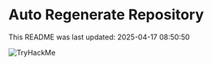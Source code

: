 # Auto Regenerate Repository

This README was last updated: 2025-04-17 08:50:50

 ![TryHackMe](https://tryhackme.com/badge/533634)